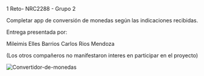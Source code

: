 1 Reto- NRC2288 - Grupo 2

Completar app de conversión de monedas según las indicaciones recibidas.

Entrega presentada por:

Mileimis Elles Barrios
Carlos Rios Mendoza

(Los otros compañeros no manifestaron interes en participar en el proyecto)


![Convertidor-de-monedas](https://user-images.githubusercontent.com/115802496/200710738-f362b80c-98e0-4277-984f-5cf75bc6c3cc.gif)

